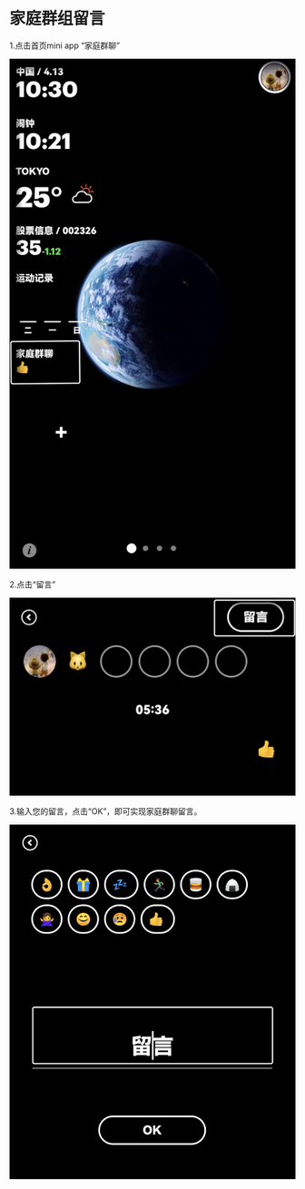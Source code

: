 # 家庭群组留言

1.点击首页mini app “家庭群聊”

![img](images/message/image-20221220105111044.png)

2.点击“留言”

![img](images/message/image-20221220105120707.png)

3.输入您的留言，点击“OK”，即可实现家庭群聊留言。

![img](images/message/image-20221220105130758.png)